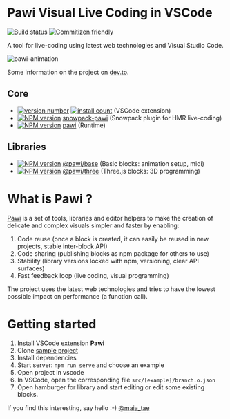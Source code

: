 # Pawi Visual Live Coding in VSCode

[![Build status][travis-image]][travis-url]
[![Commitizen friendly][commitizen-image]][commitizen-url]

A tool for live-coding using latest web technologies and Visual Studio Code.

![pawi-animation][animation-url]

Some information on the project on [dev.to][article-url].

[travis-image]: https://img.shields.io/travis/pawijs/pawi.svg?style=flat
[travis-url]: https://travis-ci.com/pawijs/pawi
[commitizen-image]: https://img.shields.io/badge/commitizen-friendly-brightgreen.svg?style=flat
[commitizen-url]: http://commitizen.github.io/cz-cli/
[build-url]: https://github.com/tuist-org/tuist/tree/next/packages/@tuist/build
[build-image]: https://img.shields.io/npm/v/@tuist/build.svg?style=flat
[build-npm]: https://npmjs.org/package/@tuist/build
[article-url]: https://dev.to/maia_tae/visual-live-coding-proof-of-concept-1o7l
[animation-url]: https://user-images.githubusercontent.com/79422935/110322560-2e879380-8078-11eb-97d1-bb8e02bbf9fc.gif

## Core

- [![version number][vscode-version]][vscode-url] [![install count][vscode-count]][vscode-count-url]
  (VSCode extension)
- [![NPM version][snow-image]][snow-npm] [snowpack-pawi][snow-url]
  (Snowpack plugin for HMR live-coding)
- [![NPM version][pawi-image]][pawi-npm] [pawi][pawi-url]
  (Runtime)

## Libraries

- [![NPM version][base-image]][base-npm] [@pawi/base][base-url]
  (Basic blocks: animation setup, midi)
- [![NPM version][three-image]][three-npm] [@pawi/three][three-url]
  (Three.js blocks: 3D programming)

# What is Pawi ?

[Pawi](http://pawijs.org/) is a set of tools, libraries and editor helpers
to make the creation of delicate and complex visuals simpler and faster by
enabling:

1. Code reuse (once a block is created, it can easily be reused in new projects, stable inter-block API)
2. Code sharing (publishing blocks as npm package for others to use)
3. Stability (library versions locked with npm, versioning, clear API surfaces)
4. Fast feedback loop (live coding, visual programming)

The project uses the latest web technologies and tries to have the lowest possible
impact on performance (a function call).

[vscode-version]: https://vsmarketplacebadge.apphb.com/version-short/pawijs.vscode-pawi.svg
[vscode-url]: https://marketplace.visualstudio.com/items?itemName=pawijs.vscode-pawi
[vscode-count]: https://vsmarketplacebadge.apphb.com/installs-short/pawijs.vscode-pawi.svg
[vscode-count-url]: https://marketplace.visualstudio.com/items?itemName=pawijs.vscode-pawi
[snow-url]: https://github.com/pawijs/pawi/tree/next/packages/node_modules/snowpack-pawi
[snow-image]: https://img.shields.io/npm/v/snowpack-pawi.svg?style=flat
[snow-npm]: https://npmjs.org/package/snowpack-pawi
[pawi-url]: https://github.com/pawijs/pawi/tree/next/packages/node_modules/pawi
[pawi-image]: https://img.shields.io/npm/v/pawi.svg?style=flat
[pawi-npm]: https://npmjs.org/package/pawi
[base-url]: https://github.com/pawijs/pawi/tree/next/packages/node_modules/@pawi/base
[base-image]: https://img.shields.io/npm/v/@pawi/base.svg?style=flat
[base-npm]: https://npmjs.org/package/@pawi/base
[three-url]: https://github.com/pawijs/pawi/tree/next/packages/node_modules/@pawi/three
[three-image]: https://img.shields.io/npm/v/@pawi/three.svg?style=flat
[three-npm]: https://npmjs.org/package/@pawi/three

# Getting started

1. Install VSCode extension **Pawi**
2. Clone [sample project][sample-url]
3. Install dependencies
4. Start server: `npm run serve` and choose an example
5. Open project in vscode
6. In VSCode, open the corresponding file `src/[example]/branch.o.json`
7. Open hamburger for library and start editing or edit some existing blocks.

If you find this interesting, say hello :-) [@maia_tae][twitter-url]

[sample-url]: https://github.com/pawijs/sample-project
[twitter-url]: https://twitter.com/maia_tae
